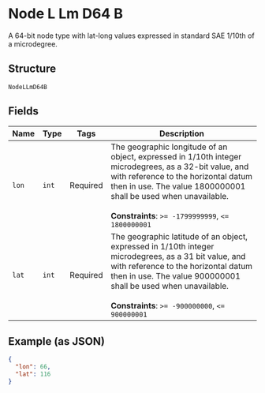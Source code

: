 
# Node L Lm D64 B

A 64-bit node type with lat-long values expressed in standard SAE 1/10th of a microdegree.

## Structure

`NodeLLmD64B`

## Fields

| Name | Type | Tags | Description |
|  --- | --- | --- | --- |
| `lon` | `int` | Required | The geographic longitude of an object, expressed in 1/10th integer microdegrees, as a 32-bit value, and with reference to the horizontal datum then in use. The value 1800000001 shall be used when unavailable.<br><br>**Constraints**: `>= -1799999999`, `<= 1800000001` |
| `lat` | `int` | Required | The geographic latitude of an object, expressed in 1/10th integer microdegrees, as a 31 bit value, and with reference to the horizontal datum then in use. The value 900000001 shall be used when unavailable.<br><br>**Constraints**: `>= -900000000`, `<= 900000001` |

## Example (as JSON)

```json
{
  "lon": 66,
  "lat": 116
}
```

